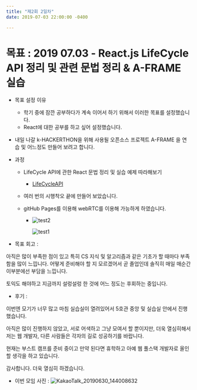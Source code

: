 ```yaml
---
title: "제2회 2일차"
date: 2019-07-03 22:00:00 -0400

---
```


# 목표 : 2019 07.03 - React.js LifeCycle API 정리 및 관련 문법 정리 & A-FRAME 실습

- 목표 설정 이유 
  - 학기 중에 잠깐 공부하다가 계속 이어서 하기 위해서 이러한 목표를 설정했습니다.
  - React에 대한 공부를 하고 싶어 설정했습니다. 
- 내일 나갈 k-HACKERTHON을 위해 사용될 오픈소스 프로젝트 A-FRAME 을 연습 및 어느정도 만들어 보려고 합니다.
  
- 과정 
  - LifeCycle API에 관한 React 문법 정리 및 실습 예제 따라해보기 
  
    - [LifeCycleAPI](https://github.com/IMHOJEONG/2019-01-React-16/blob/master/velopert님의누구든지하는리액트/writes/LifeCycle_API.md)
  
  - 여러 번의 시행착오 끝에 만들어 보았습니다.
  
  - gitHub Pages를 이용해 webRTC를 이용해 가능하게 하였습니다.
  
    - ![test2](./assets/test2.gif)
  
      ![test1](./assets/test1.gif)
  
- 목표 회고 : 

아직은 많이 부족한 점이 있고 특히 CS 지식 및 알고리즘과 같은 기초가 할 때마다 부족함을 많이 느낍니다. 어떻게 준비해야 할 지 모르겠어서 곧 졸업인데 솔직히 매일 매순간 이부분에선 부담을 느낍니다.

토익도 해야하고 지금까지 설렁설렁 한 것에 어느 정도는 후회하는 중입니다. 

- 후기 : 

이번엔 모기가 너무 많고 마침 실습실이 열려있어서 5호관 중앙 및 실습실 안에서 진행했습니다. 

아직은 많이 진행하지 않았고, 서로 어색하고 그냥 모여서 할 뿐이지만, 더욱 열심히해서 저는 웹 개발자, 다른 사람들은 각자의 길로 성공하기를 바랍니다. 

현재는 부스트 캠프를 준비 중이고 만약 된다면 휴학하고 아예 웹 풀스택 개발자로 올인할 생각을 하고 있습니다.

감사합니다. 더욱 열심히 하겠습니다. 



- 이번 모임 사진 :
  ![KakaoTalk_20190630_144008632](https://user-images.githubusercontent.com/11308147/60604852-6d6d3c80-9df3-11e9-9e4d-660f4ce8ee76.jpg)

[jekyll-docs]: https://jekyllrb.com/docs/home
[jekyll-gh]: https://github.com/jekyll/jekyll
[jekyll-talk]: https://talk.jekyllrb.com/

